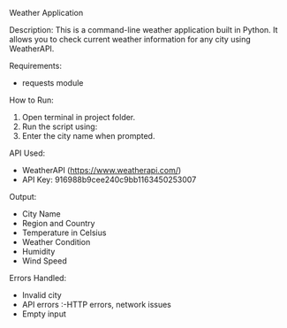 Weather Application

Description:
This is a command-line weather application built in Python. It allows you to check current weather information for any city using WeatherAPI.

Requirements:
- requests module

How to Run:
1. Open terminal in project folder.
2. Run the script using:
3. Enter the city name when prompted.

API Used:
- WeatherAPI (https://www.weatherapi.com/)
- API Key: 916988b9cee240c9bb1163450253007

Output:
- City Name
- Region and Country
- Temperature in Celsius
- Weather Condition
- Humidity
- Wind Speed

Errors Handled:
- Invalid city
- API errors :-HTTP errors, network issues
- Empty input
